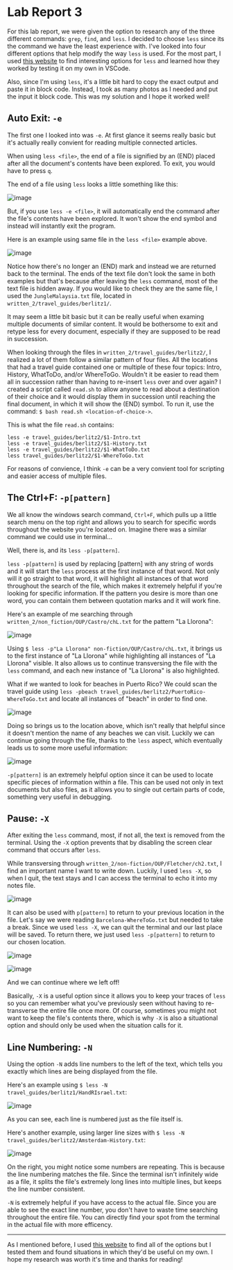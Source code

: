 # Lab Report 3
For this lab report, we were given the option to research any of the three different commands: `grep`, `find`, and `less`. I decided to choose `less` since its the command we have the least experience with. I've looked into four different options that help modify the way `less` is used. For the most part, I used [this website](https://phoenixnap.com/kb/less-command-in-linux) to find interesting options for `less` and learned how they worked by testing it on my own in VSCode. 

Also, since I'm using `less`, it's a little bit hard to copy the exact output and paste it in block code. Instead, I took as many photos as I needed and put the input it block code. This was my solution and I hope it worked well!

## Auto Exit: `-e`
The first one I looked into was `-e`. At first glance it seems really basic but it's actually really convient for reading multiple connected articles.

When using `less <file>`, the end of a file is signified by an (END) placed after all the document's contents have been explored. To exit, you would have to press `q`.

The end of a file using `less` looks a little something like this:

![image](https://user-images.githubusercontent.com/122491673/217431565-09122319-3b55-4217-91d2-380e853ac48a.png)

But, if you use `less -e <file>`, it will automatically end the command after the file's contents have been explored. It won't show the end symbol and instead will instantly exit the program.

Here is an example using same file in the `less <file>` example above.

![image](https://user-images.githubusercontent.com/122491673/217432023-b679e08a-48f8-45fb-b8f3-bfc314ca77a1.png)

Notice how there's no longer an (END) mark and instead we are returned back to the terminal. The ends of the text file don't look the same in both examples but that's because after leaving the `less` command, most of the text file is hidden away. If you would like to check they are the same file, I used the `JungleMalaysia.txt` file, located in `written_2/travel_guides/berlitz1/`. 

It may seem a little bit basic but it can be really useful when examing multiple documents of similar content. It would be bothersome to exit and retype less for every document, especially if they are supposed to be read in succession. 

When looking through the files in `written_2/travel_guides/berlitz2/`, I realized a lot of them follow a similar pattern of four files. All the locations that had a travel guide contained one or multiple of these four topics: Intro, History, WhatToDo, and/or WhereToGo. Wouldn't it be easier to read them all in succession rather than having to re-insert `less` over and over again? I created a script called `read.sh` to allow anyone to read about a destination of their choice and it would display them in succession until reaching the final document, in which it will show the (END) symbol. To run it, use the command: `$ bash read.sh <location-of-choice->`.

This is what the file `read.sh` contains:
```
less -e travel_guides/berlitz2/$1-Intro.txt
less -e travel_guides/berlitz2/$1-History.txt
less -e travel_guides/berlitz2/$1-WhatToDo.txt
less travel_guides/berlitz2/$1-WhereToGo.txt
```

For reasons of convience, I think `-e` can be a very convient tool for scripting and easier access of multiple files.

## The Ctrl+F: `-p[pattern]`
We all know the windows search command, `Ctrl+F`, which pulls up a little search menu on the top right and allows you to search for specific words throughout the website you're located on. Imagine there was a similar command we could use in terminal...

Well, there is, and its `less -p[pattern]`.

`less -p[pattern]` is used by replacing [pattern] with any string of words and it will start the `less` process at the first instance of that word. Not only will it go straight to that word, it will highlight all instances of that word throughout the search of the file, which makes it extremely helpful if you're looking for specific information. If the pattern you desire is more than one word, you can contain them between quotation marks and it will work fine.

Here's an example of me searching through `written_2/non_fiction/OUP/Castro/chL.txt` for the pattern "La Llorona":

![image](https://user-images.githubusercontent.com/122491673/217438883-3e31beb3-5475-4c17-b31b-7dc8542c208e.png)

Using `$ less -p"La Llorona" non-fiction/OUP/Castro/chL.txt`, it brings us to the first instance of "La Llorona" while highlighting all instances of "La Llorona" visible. It also allows us to continue transversing the file with the `less` command, and each new instance of "La Llorona" is also highlighted. 

What if we wanted to look for beaches in Puerto Rico? We could scan the travel guide using `less -pbeach travel_guides/berlitz2/PuertoRico-WhereToGo.txt` and locate all instances of "beach" in order to find one.

![image](https://user-images.githubusercontent.com/122491673/217440227-72fdc1d3-cb05-4828-94cc-70e425d4a84a.png)

Doing so brings us to the location above, which isn't really that helpful since it doesn't mention the name of any beaches we can visit. Luckily we can continue going through the file, thanks to the `less` aspect, which eventually leads us to some more useful information: 

![image](https://user-images.githubusercontent.com/122491673/217440985-4dafb7c5-0587-4409-9bb6-08f96c4d60b2.png)

`-p[pattern]` is an extremely helpful option since it can be used to locate specific pieces of information within a file. This can be used not only in text documents but also files, as it allows you to single out certain parts of code, something very useful in debugging. 

## Pause: `-X`
After exiting the `less` command, most, if not all, the text is removed from the terminal. Using the `-X` option prevents that by disabling the screen clear command that occurs after `less`. 

While transversing through `written_2/non-fiction/OUP/Fletcher/ch2.txt`, I find an important name I want to write down. Luckily, I used `less -X`, so when I quit, the text stays and I can access the terminal to echo it into my notes file.

![image](https://user-images.githubusercontent.com/122491673/217441994-113563d7-2b7f-4fe8-8c06-1b3f816af424.png)

It can also be used with `p[pattern]` to return to your previous location in the file. Let's say we were reading `Barcelona-WhereToGo.txt` but needed to take a break. Since we used `less -X`, we can quit the terminal and our last place will be saved. To return there, we just used `less -p[pattern]` to return to our chosen location. 

![image](https://user-images.githubusercontent.com/122491673/217445788-ff9c25f6-081f-4642-abae-fdb89d2303a0.png)

![image](https://user-images.githubusercontent.com/122491673/217445884-faa50f0d-e29e-4b43-a36c-c04049611688.png)

And we can continue where we left off!

Basically, `-X` is a useful option since it allows you to keep your traces of `less` so you can remember what you've previously seen without having to re-transverse the entire file once more. Of course, sometimes you might not want to keep the file's contents there, which is why `-X` is also a situational option and should only be used when the situation calls for it.

## Line Numbering: `-N`

Using the option `-N` adds line numbers to the left of the text, which tells you exactly which lines are being displayed from the file. 

Here's an example using `$ less -N travel_guides/berlitz1/HandRIsrael.txt`:

![image](https://user-images.githubusercontent.com/122491673/217446547-a0834b0c-f041-40d6-aa84-d044095c5036.png)

As you can see, each line is numbered just as the file itself is.

Here's another example, using larger line sizes with `$ less -N travel_guides/berlitz2/Amsterdam-History.txt`:

![image](https://user-images.githubusercontent.com/122491673/217447029-c59cfd15-83f0-48b0-b618-702de57762ce.png)

On the right, you might notice some numbers are repeating. This is because the line numbering matches the file. Since the terminal isn't infinitely wide as a file, it splits the file's extremely long lines into multiple lines, but keeps the line number consistent. 

`-N` is extremely helpful if you have access to the actual file. Since you are able to see the exact line number, you don't have to waste time searching throughout the entire file. You can directly find your spot from the terminal in the actual file with more efficency. 

---

As I mentioned before, I used [this website](https://phoenixnap.com/kb/less-command-in-linux) to find all of the options but I tested them and found situations in which they'd be useful on my own. I hope my research was worth it's time and thanks for reading!
